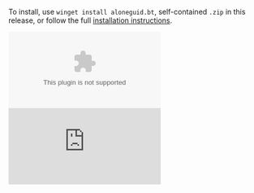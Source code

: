

To install, use `winget install aloneguid.bt`, self-contained `.zip` in this release, or follow the full [installation instructions](https://www.aloneguid.uk/projects/bt/#installing).

![GitHub Downloads (specific asset, latest release)](https://img.shields.io/github/downloads/aloneguid/bt/${VERSION}/bt-${VERSION}.zip)
![GitHub Downloads (specific asset, latest release)](https://img.shields.io/github/downloads/aloneguid/bt/${VERSION}/bt-${VERSION}.msi)